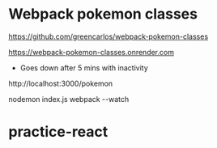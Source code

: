 # Webpack pokemon classes

https://github.com/greencarlos/webpack-pokemon-classes

https://webpack-pokemon-classes.onrender.com
- Goes down after 5 mins with inactivity

http://localhost:3000/pokemon

nodemon index.js
webpack --watch


# practice-react
